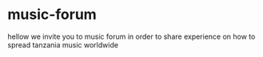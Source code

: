# music-forum
hellow we invite you to music forum in order to share experience on how to spread tanzania music worldwide
